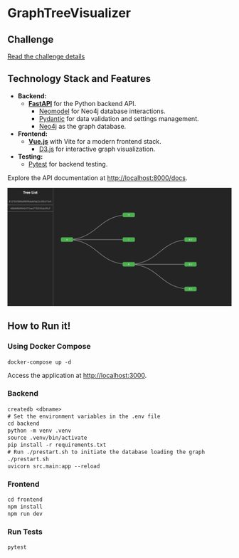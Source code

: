 # GraphTreeVisualizer

## Challenge
[Read the challenge details](./challenge.md)

## Technology Stack and Features

- **Backend:**
    - [**FastAPI**](https://fastapi.tiangolo.com) for the Python backend API.
        - [Neomodel](https://neomodel.readthedocs.io) for Neo4j database interactions.
        - [Pydantic](https://docs.pydantic.dev) for data validation and settings management.
        - [Neo4j](https://neo4j.com) as the graph database.
- **Frontend:**
    - [**Vue.js**](https://vuejs.org) with Vite for a modern frontend stack.
        - [D3.js](https://d3js.org) for interactive graph visualization.
- **Testing:**
    - [Pytest](https://pytest.org) for backend testing.

Explore the API documentation at [http://localhost:8000/docs](http://localhost:8000/docs).

<img src="image.png" width="600" alt="Graph Tree Visualizer"/>

## How to Run it!

### Using Docker Compose
```
docker-compose up -d
```
Access the application at [http://localhost:3000](http://localhost:3000).

### Backend

```
createdb <dbname>
# Set the environment variables in the .env file
cd backend
python -m venv .venv
source .venv/bin/activate
pip install -r requirements.txt
# Run ./prestart.sh to initiate the database loading the graph
./prestart.sh 
uvicorn src.main:app --reload
```

### Frontend
```
cd frontend
npm install
npm run dev
```

### Run Tests
```
pytest
```